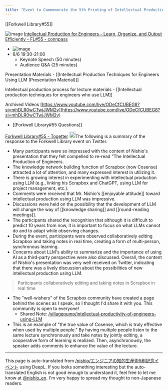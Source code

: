```yaml
---
title: "Event to Commemorate the 5th Printing of Intellectual Production of Engineers"
---
```


[[Forkwell Library#55]]

![image](https://gyazo.com/e3a3798e5ff1c6602a274c056be2f151/thumb/1000)
[Intellectual Production for Engineers - Learn, Organize, and Output Efficiently - FL#55 - connpass](https://forkwell.connpass.com/event/317523/)
- ![image](https://gyazo.com/2ceb6e172185148d24de64aee4cc0a60/thumb/1000)
- 6/6 19:30-21:00
    - Keynote Speech (50 minutes)
    - Audience Q&A (25 minutes)

Presentation Materials
    - [[Intellectual Production Techniques for Engineers Using LLM (Presentation Material)]]

Intellectual production process for lecture materials
    - [[Intellectual production techniques for engineers who use LLM]]

Archived Videos
[https://www.youtube.com/live/ODeCfCUBEG8?si=mhDLR0wCTwjJWM2v](https://www.youtube.com/live/ODeCfCUBEG8?si=mhDLR0wCTwjJWM2v)

- [[Forkwell Library#55 Questions]]

[Forkwell Library#55 - Togetter](https://togetter.com/li/2379415)
<img src='https://scrapbox.io/api/pages/nishio-en/claude/icon' alt='claude.icon' height="19.5"/>The following is a summary of the response to the Forkwell Library event on Twitter.
- Many participants were so impressed with the content of Nishio's presentation that they felt compelled to re-read "The Intellectual Production of Engineers.
- The knowledge network building function of Scrapbox (now Cosense) attracted a lot of attention, and many expressed interest in utilizing it.
- There is growing interest in experimenting with intellectual production using LLM (e.g., linking his Scrapbox and ChatGPT, using LLM for project management, etc.).
- Comments were received that Mr. Nishio's [[enjoyable attitude]] toward intellectual production using LLM was impressive.
- Discussions were held on the possibility that the development of LLM will change the way of [[knowledge sharing]] and [[round-reading meetings]].
- The participants shared the recognition that although it is difficult to predict 10 years from now, it is important to focus on what LLMs cannot do and to adapt while observing changes.
- During the event, participants were observed collaboratively editing Scrapbox and taking notes in real time, creating a form of multi-person, synchronous learning.
- Concerns about LLM's ability to summarize and the importance of using AI as a third-party perspective were also discussed.
Overall, the content of Nishio's presentation was very well received on Twitter, indicating that there was a lively discussion about the possibilities of new intellectual production using LLM.


> Participants collaboratively editing and taking notes in Scrapbox in real time
- The "well-wishers" of the Scrapbox community have created a page behind the scenes as I speak, so I thought I'd share it with you. This community is open to everyone!
    - Shared Note: [/villagepump/intellectual-productivity-of-engineers-using-LLM](https://scrapbox.io/villagepump/intellectual-productivity-of-engineers-using-LLM)
- This is an example of "the true value of Cosense, which is truly effective when used by multiple people." By having multiple people listen to the same lecture synchronously and take notes by jointly editing, a cooperative form of learning is realized. Then, asynchronously, the speaker adds comments to enhance the value of the lecture.

---
This page is auto-translated from [/nishio/エンジニアの知的生産術5刷記念イベント](https://scrapbox.io/nishio/エンジニアの知的生産術5刷記念イベント) using DeepL. If you looks something interesting but the auto-translated English is not good enough to understand it, feel free to let me know at [@nishio_en](https://twitter.com/nishio_en). I'm very happy to spread my thought to non-Japanese readers.